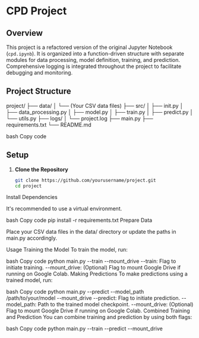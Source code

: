 # CPD Project

## Overview

This project is a refactored version of the original Jupyter Notebook (`cpd.ipynb`). It is organized into a function-driven structure with separate modules for data processing, model definition, training, and prediction. Comprehensive logging is integrated throughout the project to facilitate debugging and monitoring.

## Project Structure

project/ ├── data/ │ └── (Your CSV data files) ├── src/ │ ├── init.py │ ├── data_processing.py │ ├── model.py │ ├── train.py │ ├── predict.py │ └── utils.py ├── logs/ │ └── project.log ├── main.py ├── requirements.txt └── README.md

bash
Copy code

## Setup

1. **Clone the Repository**

   ```bash
   git clone https://github.com/yourusername/project.git
   cd project
Install Dependencies

It's recommended to use a virtual environment.

bash
Copy code
pip install -r requirements.txt
Prepare Data

Place your CSV data files in the data/ directory or update the paths in main.py accordingly.

Usage
Training the Model
To train the model, run:

bash
Copy code
python main.py --train --mount_drive
--train: Flag to initiate training.
--mount_drive: (Optional) Flag to mount Google Drive if running on Google Colab.
Making Predictions
To make predictions using a trained model, run:

bash
Copy code
python main.py --predict --model_path /path/to/your/model --mount_drive
--predict: Flag to initiate prediction.
--model_path: Path to the trained model checkpoint.
--mount_drive: (Optional) Flag to mount Google Drive if running on Google Colab.
Combined Training and Prediction
You can combine training and prediction by using both flags:

bash
Copy code
python main.py --train --predict --mount_drive